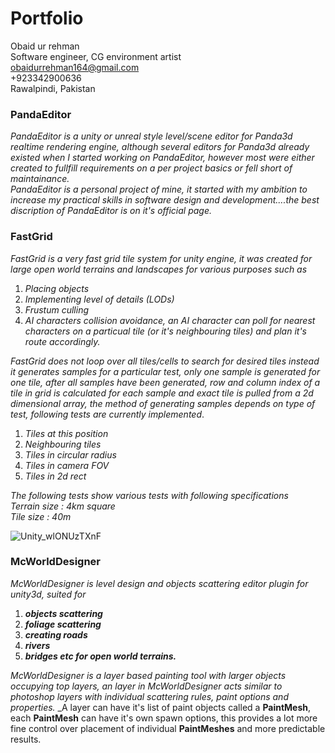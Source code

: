 # Portfolio
Obaid ur rehman  
Software engineer, CG environment artist  
obaidurrehman164@gmail.com  
+923342900636  
Rawalpindi, Pakistan

### PandaEditor
_PandaEditor is a unity or unreal style level/scene editor for Panda3d realtime rendering engine, although several editors for Panda3d already existed when I started working on PandaEditor, however most were either created to fullfill requirements on a per project basics or fell short of maintainance.   
PandaEditor is a personal project of mine, it started with my ambition to increase my practical skills in software design and development....the best discription of PandaEditor is on it's official page._


### FastGrid
_FastGrid is a very fast grid tile system for unity engine, it was created for large open world terrains and landscapes for various purposes such as_

1. _Placing objects_
2. _Implementing level of details (LODs)_
3. _Frustum culling_
4. _AI characters collision avoidance, an AI character can poll for nearest characters on a particual tile (or it's neighbouring tiles) and plan it's route accordingly._

_FastGrid does not loop over all tiles/cells to search for desired tiles instead it generates samples for a particular test, only one sample is generated for one tile, after all samples have been generated, row and column index of a tile in grid is calculated for each sample and exact tile is pulled from a 2d dimensional array, the method of generating samples depends on type of test, following tests are currently implemented_.

1. _Tiles at this position_
2. _Neighbouring tiles_
3. _Tiles in circular radius_
4. _Tiles in camera FOV_
5. _Tiles in 2d rect_

_The following tests show various tests with following specifications_  
_Terrain size : 4km square_  
_Tile size : 40m_  

![Unity_wlONUzTXnF](https://user-images.githubusercontent.com/23467551/158054074-9a4828b5-e57d-4fe2-aa13-9e4ba86fa01f.gif)


### McWorldDesigner
_McWorldDesigner is level design and objects scattering editor plugin for unity3d, suited for_

1. _**objects scattering**_
2. _**foliage scattering**_
3. _**creating roads**_
4. _**rivers**_
5. _**bridges etc for open world terrains.**_

_McWorldDesigner is a layer based painting tool with larger objects occupying top layers, an layer in McWorldDesigner acts similar to photoshop layers with individual scattering rules, paint options and properties._
_A layer can have it's list of paint objects called a **PaintMesh**, each **PaintMesh** can have it's own spawn options, this provides a lot more fine control over placement of individual **PaintMeshes** and more predictable results.
